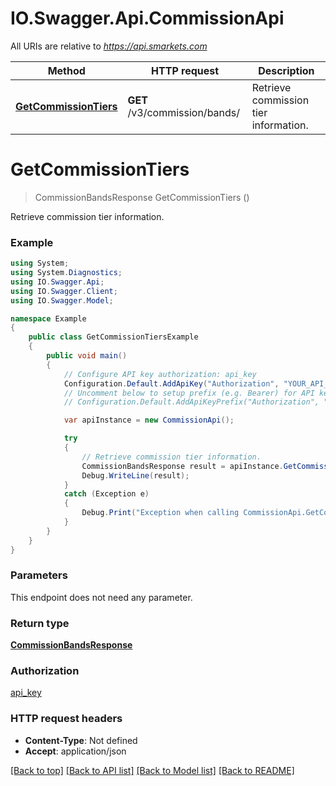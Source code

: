 # IO.Swagger.Api.CommissionApi

All URIs are relative to *https://api.smarkets.com*

Method | HTTP request | Description
------------- | ------------- | -------------
[**GetCommissionTiers**](CommissionApi.md#getcommissiontiers) | **GET** /v3/commission/bands/ | Retrieve commission tier information.

<a name="getcommissiontiers"></a>
# **GetCommissionTiers**
> CommissionBandsResponse GetCommissionTiers ()

Retrieve commission tier information.

### Example
```csharp
using System;
using System.Diagnostics;
using IO.Swagger.Api;
using IO.Swagger.Client;
using IO.Swagger.Model;

namespace Example
{
    public class GetCommissionTiersExample
    {
        public void main()
        {
            // Configure API key authorization: api_key
            Configuration.Default.AddApiKey("Authorization", "YOUR_API_KEY");
            // Uncomment below to setup prefix (e.g. Bearer) for API key, if needed
            // Configuration.Default.AddApiKeyPrefix("Authorization", "Bearer");

            var apiInstance = new CommissionApi();

            try
            {
                // Retrieve commission tier information.
                CommissionBandsResponse result = apiInstance.GetCommissionTiers();
                Debug.WriteLine(result);
            }
            catch (Exception e)
            {
                Debug.Print("Exception when calling CommissionApi.GetCommissionTiers: " + e.Message );
            }
        }
    }
}
```

### Parameters
This endpoint does not need any parameter.

### Return type

[**CommissionBandsResponse**](CommissionBandsResponse.md)

### Authorization

[api_key](../README.md#api_key)

### HTTP request headers

 - **Content-Type**: Not defined
 - **Accept**: application/json

[[Back to top]](#) [[Back to API list]](../README.md#documentation-for-api-endpoints) [[Back to Model list]](../README.md#documentation-for-models) [[Back to README]](../README.md)
